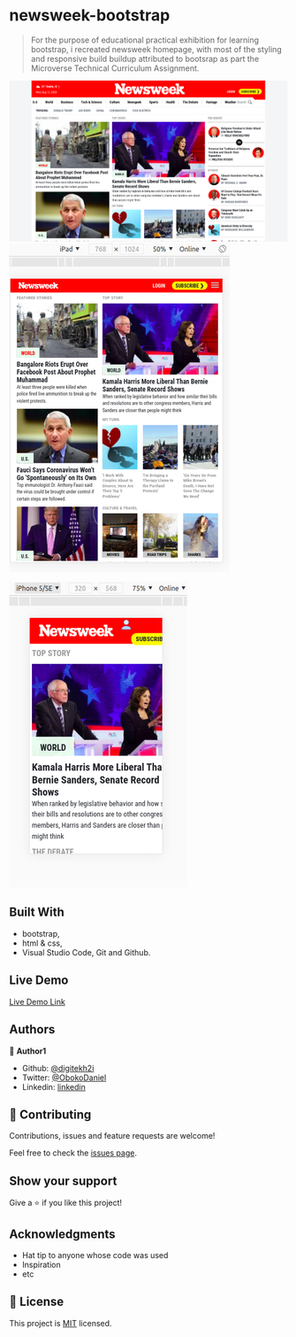 # newsweek-bootstrap


> For the purpose of educational practical exhibition for learning bootstrap, i recreated newsweek homepage, with most of the styling and responsive build buildup attributed to bootsrap as part the Microverse Technical Curriculum Assignment.  

![screenshot](media/desktop.png)
![screenshot](media/tablet.png)


![screenshot](media/mobile.png)


## Built With

- bootstrap,
- html & css,
- Visual Studio Code, Git and Github.

## Live Demo
[Live Demo Link](https://raw.githack.com/digitekh2i/newsweek-bootstrap/dev-ground/index.html)

## Authors

👤 **Author1**

- Github: [@digitekh2i](https://https://github.com/digitekh2i)
- Twitter: [@ObokoDaniel](https://twitter.com/ObokoDaniel)
- Linkedin: [linkedin](http://linkedin.com/in/daniel-dikachi-1luvtek101)

## 🤝 Contributing

Contributions, issues and feature requests are welcome!

Feel free to check the [issues page](issues/).

## Show your support

Give a ⭐️ if you like this project!

## Acknowledgments

- Hat tip to anyone whose code was used
- Inspiration
- etc

## 📝 License

This project is [MIT](lic.url) licensed.
